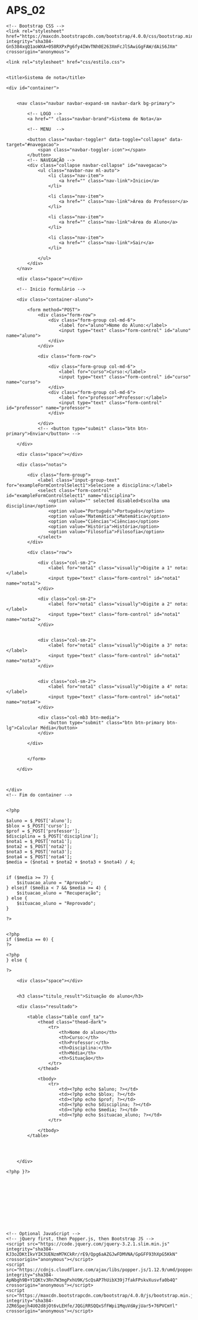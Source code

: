 # APS_02

<!doctype html>
<html lang="pt-br">

<head>
    <!-- Required meta tags -->
    <meta charset="utf-8">
    <meta name="viewport" content="width=device-width, initial-scale=1, shrink-to-fit=no">

    <!-- Bootstrap CSS -->
    <link rel="stylesheet" href="https://maxcdn.bootstrapcdn.com/bootstrap/4.0.0/css/bootstrap.min.css" integrity="sha384-Gn5384xqQ1aoWXA+058RXPxPg6fy4IWvTNh0E263XmFcJlSAwiGgFAW/dAiS6JXm" crossorigin="anonymous">

    <link rel="stylesheet" href="css/estilo.css">


    <title>Sistema de nota</title>
</head>

<body>

    <div id="container">


        <nav class="navbar navbar-expand-sm navbar-dark bg-primary">

            <!-- LOGO -->
            <a href="" class="navbar-brand">Sistema de Nota</a>

            <!-- MENU  -->

            <button class="navbar-toggler" data-toggle="collapse" data-target="#navegacao">
                <span class="navbar-toggler-icon"></span>
            </button>
            <!-- NAVEGAÇÃO -->
            <div class="collapse navbar-collapse" id="navegacao">
                <ul class="navbar-nav ml-auto">
                    <li class="nav-item">
                        <a href="" class="nav-link">Inicio</a>
                    </li>

                    <li class="nav-item">
                        <a href="" class="nav-link">Área do Professor</a>
                    </li>

                    <li class="nav-item">
                        <a href="" class="nav-link">Área do Aluno</a>
                    </li>

                    <li class="nav-item">
                        <a href="" class="nav-link">Sair</a>
                    </li>

                </ul>
            </div>
        </nav>

        <div class="space"></div>

        <!-- Inicio formulário -->

        <div class="container-aluno">

            <form method="POST">
                <div class="form-row">
                    <div class="form-group col-md-6">
                        <label for="aluno">Nome do Aluno:</label>
                        <input type="text" class="form-control" id="aluno" name="aluno">
                    </div>
                </div>

                <div class="form-row">

                    <div class="form-group col-md-6">
                        <label for="curso">Curso:</label>
                        <input type="text" class="form-control" id="curso" name="curso">
                    </div>
                    <div class="form-group col-md-6">
                        <label for="professor">Professor:</label>
                        <input type="text" class="form-control" id="professor" name="professor">
                    </div>

                </div>
                <!-- <button type="submit" class="btn btn-primary">Enviar</button> -->

        </div>

        <div class="space"></div>

        <div class="notas">

            <div class="form-group">
                <label class="input-group-text" for="exampleFormControlSelect1">Selecione a disciplina:</label>
                <select class="form-control" id="exampleFormControlSelect1" name="disciplina">
                    <option value="" selected disabled>Escolha uma disciplina</option>
                    <option value="Português">Português</option>
                    <option value="Matemática">Matemática</option>
                    <option value="Ciências">Ciências</option>
                    <option value="História">História</option>
                    <option value="Filosofia">Filosofia</option>
                </select>
            </div>

            <div class="row">

                <div class="col-sm-2">
                    <label for="nota1" class="visually">Digite a 1° nota:</label>
                    <input type="text" class="form-control" id="nota1" name="nota1">
                </div>

                <div class="col-sm-2">
                    <label for="nota1" class="visually">Digite a 2° nota:</label>
                    <input type="text" class="form-control" id="nota1" name="nota2">
                </div>


                <div class="col-sm-2">
                    <label for="nota1" class="visually">Digite a 3° nota:</label>
                    <input type="text" class="form-control" id="nota1" name="nota3">
                </div>


                <div class="col-sm-2">
                    <label for="nota1" class="visually">Digite a 4° nota:</label>
                    <input type="text" class="form-control" id="nota1" name="nota4">
                </div>

                <div class="col-mb3 btn-media">
                    <button type="submit" class="btn btn-primary btn-lg">Calcular Média</button>
                </div>

            </div>


            </form>

        </div>



    </div>
    <!-- Fim do container -->


    <?php

    $aluno = $_POST['aluno'];
    $blox = $_POST['curso'];
    $prof = $_POST['professor'];
    $disciplina = $_POST['disciplina'];
    $nota1 = $_POST['nota1'];
    $nota2 = $_POST['nota2'];
    $nota3 = $_POST['nota3'];
    $nota4 = $_POST['nota4'];
    $media = ($nota1 + $nota2 + $nota3 + $nota4) / 4;


    if ($media >= 7) {
        $situacao_aluno = "Aprovado";
    } elseif ($media < 7 && $media >= 4) {
        $situacao_aluno = "Recuperação";
    } else {
        $situacao_aluno = "Reprovado";
    }

    ?>


    <?php
    if ($media == 0) {
    ?>

    <?php
    } else {

    ?>

        <div class="space"></div>


        <h3 class="titulo_result">Situação do aluno</h3>

        <div class="resultado">

            <table class="table conf_ta">
                <thead class="thead-dark">
                    <tr>
                        <th>Nome do aluno</th>
                        <th>Curso:</th>
                        <th>Professor:</th>
                        <th>Disciplina:</th>
                        <th>Média</th>
                        <th>Situação</th>
                    </tr>
                </thead>

                <tbody>
                    <tr>
                        <td><?php echo $aluno; ?></td>
                        <td><?php echo $blox; ?></td>
                        <td><?php echo $prof; ?></td>
                        <td><?php echo $disciplina; ?></td>
                        <td><?php echo $media; ?></td>
                        <td><?php echo $situacao_aluno; ?></td>
                    </tr>

                </tbody>
            </table>




        </div>

    <?php }?>











    <!-- Optional JavaScript -->
    <!-- jQuery first, then Popper.js, then Bootstrap JS -->
    <script src="https://code.jquery.com/jquery-3.2.1.slim.min.js" integrity="sha384-KJ3o2DKtIkvYIK3UENzmM7KCkRr/rE9/Qpg6aAZGJwFDMVNA/GpGFF93hXpG5KkN" crossorigin="anonymous"></script>
    <script src="https://cdnjs.cloudflare.com/ajax/libs/popper.js/1.12.9/umd/popper.min.js" integrity="sha384-ApNbgh9B+Y1QKtv3Rn7W3mgPxhU9K/ScQsAP7hUibX39j7fakFPskvXusvfa0b4Q" crossorigin="anonymous"></script>
    <script src="https://maxcdn.bootstrapcdn.com/bootstrap/4.0.0/js/bootstrap.min.js" integrity="sha384-JZR6Spejh4U02d8jOt6vLEHfe/JQGiRRSQQxSfFWpi1MquVdAyjUar5+76PVCmYl" crossorigin="anonymous"></script>
</body>

</html>